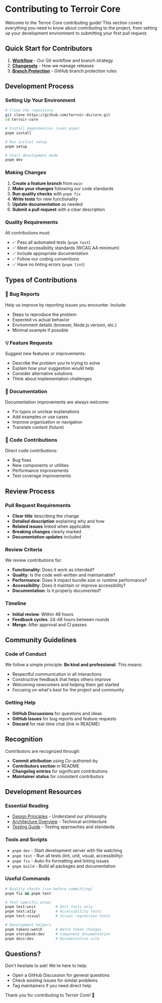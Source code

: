 # Contributing to Terroir Core

Welcome to the Terroir Core contributing guide! This section covers everything you need to know about contributing to the project, from setting up your development environment to submitting your first pull request.

## Quick Start for Contributors

1. **[Workflow](./git-workflow.md)** - Our Git workflow and branch strategy
2. **[Changesets](./changesets.md)** - How we manage releases
3. **[Branch Protection](./github-branch-protection.md)** - GitHub branch protection rules

## Development Process

### Setting Up Your Environment

```bash
# Clone the repository
git clone https://github.com/terroir-ds/core.git
cd terroir-core

# Install dependencies (uses pnpm)
pnpm install

# Run initial setup
pnpm setup

# Start development mode
pnpm dev
```

### Making Changes

1. **Create a feature branch** from `main`
2. **Make your changes** following our code standards
3. **Run quality checks** with `pnpm fix`
4. **Write tests** for new functionality
5. **Update documentation** as needed
6. **Submit a pull request** with a clear description

### Quality Requirements

All contributions must:

- ✅ Pass all automated tests (`pnpm test`)
- ✅ Meet accessibility standards (WCAG AA minimum)
- ✅ Include appropriate documentation
- ✅ Follow our coding conventions
- ✅ Have no linting errors (`pnpm lint`)

## Types of Contributions

### 🐛 Bug Reports

Help us improve by reporting issues you encounter. Include:

- Steps to reproduce the problem
- Expected vs actual behavior
- Environment details (browser, Node.js version, etc.)
- Minimal example if possible

### 💡 Feature Requests

Suggest new features or improvements:

- Describe the problem you're trying to solve
- Explain how your suggestion would help
- Consider alternative solutions
- Think about implementation challenges

### 📝 Documentation

Documentation improvements are always welcome:

- Fix typos or unclear explanations
- Add examples or use cases
- Improve organization or navigation
- Translate content (future)

### 🔧 Code Contributions

Direct code contributions:

- Bug fixes
- New components or utilities
- Performance improvements
- Test coverage improvements

## Review Process

### Pull Request Requirements

- **Clear title** describing the change
- **Detailed description** explaining why and how
- **Related issues** linked when applicable
- **Breaking changes** clearly marked
- **Documentation updates** included

### Review Criteria

We review contributions for:

- **Functionality**: Does it work as intended?
- **Quality**: Is the code well-written and maintainable?
- **Performance**: Does it impact bundle size or runtime performance?
- **Accessibility**: Does it maintain or improve accessibility?
- **Documentation**: Is it properly documented?

### Timeline

- **Initial review**: Within 48 hours
- **Feedback cycles**: 24-48 hours between rounds
- **Merge**: After approval and CI passes

## Community Guidelines

### Code of Conduct

We follow a simple principle: **Be kind and professional**. This means:

- Respectful communication in all interactions
- Constructive feedback that helps others improve
- Welcoming newcomers and helping them get started
- Focusing on what's best for the project and community

### Getting Help

- **GitHub Discussions** for questions and ideas
- **GitHub Issues** for bug reports and feature requests
- **Discord** for real-time chat (link in README)

## Recognition

Contributors are recognized through:

- **Commit attribution** using Co-authored-by
- **Contributors section** in README
- **Changelog entries** for significant contributions
- **Maintainer status** for consistent contributors

## Development Resources

### Essential Reading

- [Design Principles](../../foundations/design-principles.md) - Understand our philosophy
- [Architecture Overview](../../resources/architecture/) - Technical architecture
- [Testing Guide](../testing/README.md) - Testing approaches and standards

### Tools and Scripts

- `pnpm dev` - Start development server with file watching
- `pnpm test` - Run all tests (lint, unit, visual, accessibility)
- `pnpm fix` - Auto-fix formatting and linting issues
- `pnpm build` - Build all packages and documentation

### Useful Commands

```bash
# Quality checks (run before committing)
pnpm fix && pnpm test

# Test specific areas
pnpm test:unit         # Unit tests only
pnpm test:a11y         # Accessibility tests
pnpm test:visual       # Visual regression tests

# Development helpers
pnpm tokens:watch      # Watch token changes
pnpm storybook:dev     # Component documentation
pnpm docs:dev          # Documentation site
```

## Questions?

Don't hesitate to ask! We're here to help:

- Open a GitHub Discussion for general questions
- Check existing issues for similar problems
- Tag maintainers if you need direct help

Thank you for contributing to Terroir Core! 🎉
